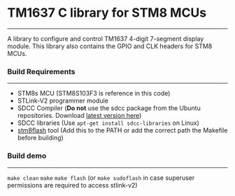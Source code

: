 # TM1637 C library for STM8 MCUs
---

A library to configure and control TM1637 4-digit 7-segment display module. This library also contains the GPIO and CLK headers for STM8 MCUs.

### Build Requirements
---
- STM8s MCU (STM8S103F3 is reference in this code)
- STLink-V2 programmer module
- SDCC Compiler (**Do not** use the sdcc package from the Ubuntu repositories. Download [latest version here](http://sdcc.sourceforge.net/snap.php))
- SDCC libraries (Use ``apt-get install sdcc-libraries`` on Linux)
- [stm8flash](https://github.com/vdudouyt/stm8flash) tool (Add this to the PATH or add the correct path the Makefile before building) 

### Build demo
----
``make clean``
``make``
``make flash`` (or ``make sudoflash`` in case superuser permissions are required to access stlink-v2)

